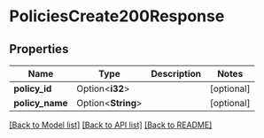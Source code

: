 # PoliciesCreate200Response

## Properties

Name | Type | Description | Notes
------------ | ------------- | ------------- | -------------
**policy_id** | Option<**i32**> |  | [optional]
**policy_name** | Option<**String**> |  | [optional]

[[Back to Model list]](../README.md#documentation-for-models) [[Back to API list]](../README.md#documentation-for-api-endpoints) [[Back to README]](../README.md)


